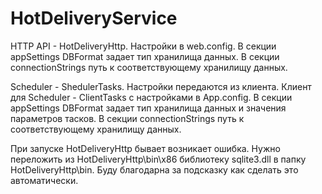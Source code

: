 # HotDeliveryService

HTTP API - HotDeliveryHttp. 
Настройки в web.config. В секции appSettings DBFormat задает тип хранилища данных. В секции connectionStrings путь к соответствующему хранилищу данных.

Scheduler - ShedulerTasks. 
Настройки передаются из клиента. Клиент для Scheduler - ClientTasks с настройками в App.config. В секции appSettings DBFormat задает тип хранилища данных и значения параметров тасков. В секции connectionStrings путь к соответствующему хранилищу данных.

При запуске HotDeliveryHttp бывает возникает ошибка. Нужно переложить из HotDeliveryHttp\bin\x86 библиотеку sqlite3.dll в папку HotDeliveryHttp\bin. Буду благодарна за подсказку как сделать это автоматически.
